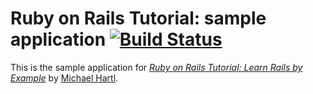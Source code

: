 # Ruby on Rails Tutorial: sample application [![Build Status](https://api.travis-ci.org/mariusbutuc/rails3tutorial_2ndEd.png)](http://travis-ci.org/mariusbutuc/rails3tutorial_2ndEd)

This is the sample application for
[*Ruby on Rails Tutorial: Learn Rails by Example*](http://railstutorial.org/)
by [Michael Hartl](http://michaelhartl.com/).